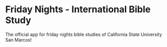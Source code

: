 # Friday Nights - International Bible Study

The official app for friday nights bible studies of California State University San Marcos!
